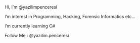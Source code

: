 Hi, I’m @yazilimpenceresi

I’m interest in Programming, Hacking, Forensic Informatics etc...

I’m currently learning C#

Follow Me : @yazilim.penceresi 
